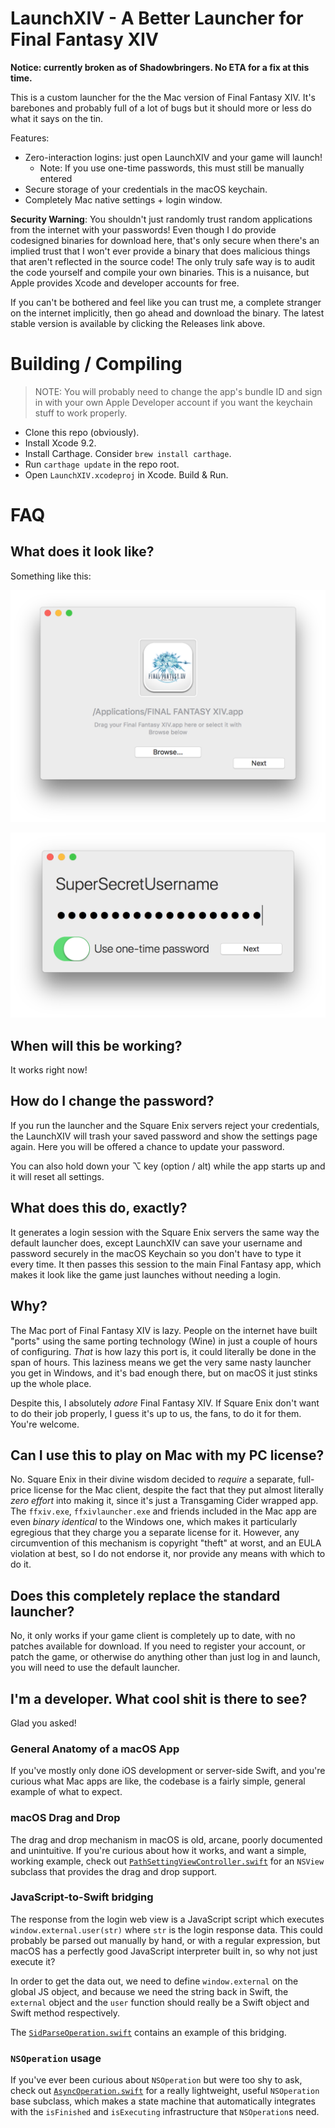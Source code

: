 # LaunchXIV - A Better Launcher for Final Fantasy XIV

**Notice: currently broken as of Shadowbringers. No ETA for a fix at this time.**

This is a custom launcher for the the Mac version of Final Fantasy XIV. It's
barebones and probably full of a lot of bugs but it should more or less do
what it says on the tin.

Features:

- Zero-interaction logins: just open LaunchXIV and your game will launch!
  - Note: If you use one-time passwords, this must still be manually entered
- Secure storage of your credentials in the macOS keychain.
- Completely Mac native settings + login window.

**Security Warning**:
You shouldn't just randomly trust random applications from the internet with
your passwords! Even though I do provide codesigned binaries for download here,
that's only secure when there's an implied trust that I won't ever provide a
binary that does malicious things that aren't reflected in the source code! The
only truly safe way is to audit the code yourself and compile your own
binaries. This is a nuisance, but Apple provides Xcode and developer accounts
for free.

If you can't be bothered and feel like you can trust me, a complete stranger
on the internet implicitly, then go ahead and download the binary. The latest
stable version is available by clicking the Releases link above.

# Building / Compiling

> NOTE: You will probably need to change the app's bundle ID and sign in with
> your own Apple Developer account if you want the keychain stuff to work
> properly.

* Clone this repo (obviously).
* Install Xcode 9.2.
* Install Carthage. Consider `brew install carthage`.
* Run `carthage update` in the repo root.
* Open `LaunchXIV.xcodeproj` in Xcode. Build & Run.

# FAQ

## What does it look like?

Something like this:

![Path Select Window](/Assets/SS1-Path.png)

![Login Window](/Assets/SS2-Login.png)

## When will this be working?

It works right now!

## How do I change the password?

If you run the launcher and the Square Enix servers reject your credentials,
the LaunchXIV will trash your saved password and show the settings page again.
Here you will be offered a chance to update your password.

You can also hold down your ⌥ key (option / alt) while the app starts up and
it will reset all settings.

## What does this do, exactly?

It generates a login session with the Square Enix servers the same way the
default launcher does, except LaunchXIV can save your username and password
securely in the macOS Keychain so you don't have to type it every time. It
then passes this session to the main Final Fantasy app, which makes it look
like the game just launches without needing a login.

## Why?

The Mac port of Final Fantasy XIV is lazy. People on the internet have built
"ports" using the same porting technology (Wine) in just a couple of hours
of configuring. *That* is how lazy this port is, it could literally be done
in the span of hours. This laziness means we get the very same nasty launcher
you get in Windows, and it's bad enough there, but on macOS it just stinks up
the whole place.

Despite this, I absolutely *adore* Final Fantasy XIV. If Square Enix don't want
to do their job properly, I guess it's up to us, the fans, to do it for them.
You're welcome.

## Can I use this to play on Mac with my PC license?

No. Square Enix in their divine wisdom decided to *require* a separate, 
full-price license for the Mac client, despite the fact that they put almost
literally *zero effort* into making it, since it's just a Transgaming Cider
wrapped app. The `ffxiv.exe`, `ffxivlauncher.exe` and friends included in the
Mac app are even *binary identical* to the Windows one, which makes it
particularly egregious that they charge you a separate license for it. However,
any circumvention of this mechanism is copyright "theft" at worst, and an EULA
violation at best, so I do not endorse it, nor provide any means with which to
do it.

## Does this completely replace the standard launcher?

No, it only works if your game client is completely up to date, with no patches
available for download. If you need to register your account, or patch the
game, or otherwise do anything other than just log in and launch, you will need
to use the default launcher.

## I'm a developer. What cool shit is there to see?

Glad you asked!

### General Anatomy of a macOS App

If you've mostly only done iOS development or server-side Swift, and you're
curious what Mac apps are like, the codebase is a fairly simple, general
example of what to expect.

### macOS Drag and Drop

The drag and drop mechanism in macOS is old, arcane, poorly documented and
unintuitive. If you're curious about how it works, and want a simple, working
example, check out
[`PathSettingViewController.swift`](LaunchXIV/PathSettingViewController.swift)
for an `NSView` subclass that provides the drag and drop support.

### JavaScript-to-Swift bridging

The response from the login web view is a JavaScript script which executes
`window.external.user(str)` where `str` is the login response data. This could
probably be parsed out manually by hand, or with a regular expression, but
macOS has a perfectly good JavaScript interpreter built in, so why not just
execute it?

In order to get the data out, we need to define `window.external` on the global
JS object, and because we need the string back in Swift, the `external` object
and the `user` function should really be a Swift object and Swift method
respectively.

The [`SidParseOperation.swift`](LaunchXIV/SidParseOperation.swift)
contains an example of this bridging.

### `NSOperation` usage

If you've ever been curious about `NSOperation` but were too shy to ask, check
out [`AsyncOperation.swift`](LaunchXIV/AsyncOperation.swift) for
a really lightweight, useful `NSOperation` base subclass, which makes a state
machine that automatically integrates with the `isFinished` and `isExecuting`
infrastructure that `NSOperation`s need.

